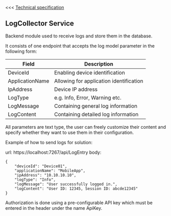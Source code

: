 <<< [Technical specification](techspec.md)

## LogCollector Service

Backend module used to receive logs and store them in the database.

It consists of one endpoint that accepts the log model parameter in the following form:

|Field|Description|
|--|--|
|DeviceId|Enabling device identification|
|ApplicationName|Allowing for application identification|
|IpAddress|Device IP address|
|LogType|e.g. Info, Error, Warning etc.|
|LogMessage|Containing general log information|
|LogContent|Containing detailed log information|

All parameters are text type, the user can freely customize their content 
and specify whether they want to use them in their configuration. 

Example of how to send logs for solution:

url: https://localhost:7267/api/LogEntry
body: 
```
{
    "deviceId": "Device01",
    "applicationName": "MobileApp",
    "ipAddress": "10.10.10.10",
    "logType": "Info",
    "logMessage": "User successfully logged in.",
    "logContent": "User ID: 12345, Session ID: abcde12345"
}
```
Authorization is done using a pre-configurable API key which must be entered in the header under the name ApiKey.
